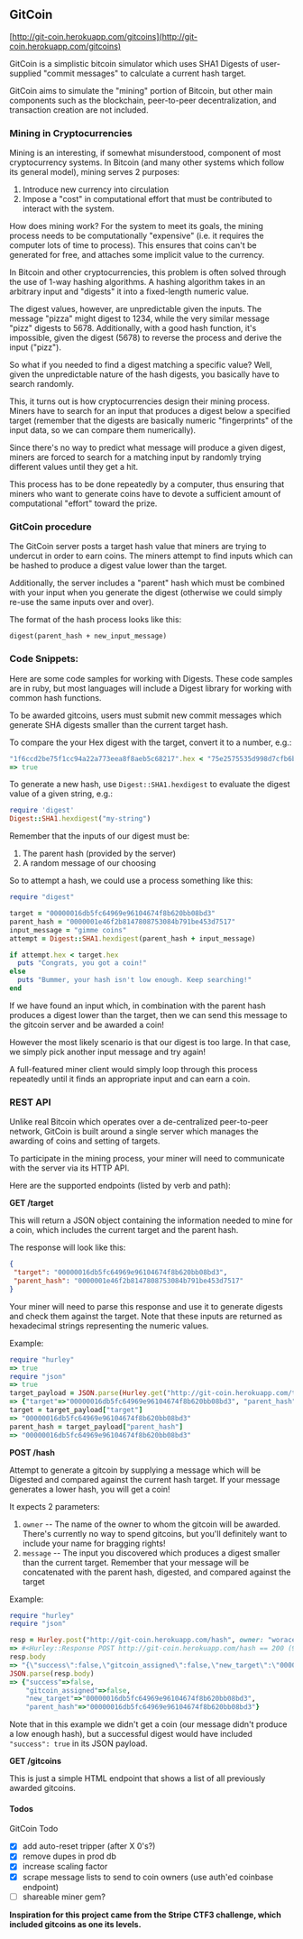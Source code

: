 ## GitCoin

[http://git-coin.herokuapp.com/gitcoins](http://git-coin.herokuapp.com/gitcoins)

GitCoin is a simplistic bitcoin simulator which uses SHA1 Digests of
user-supplied "commit messages" to calculate a current hash target.

GitCoin aims to simulate the "mining" portion of Bitcoin, but other main
components such as the blockchain, peer-to-peer decentralization, and transaction
creation are not included.

### Mining in Cryptocurrencies

Mining is an interesting, if somewhat misunderstood, component of most
cryptocurrency systems. In Bitcoin (and many other systems which follow
its general model), mining serves 2 purposes:

1. Introduce new currency into circulation
2. Impose a "cost" in computational effort that must be contributed
to interact with the system.

How does mining work? For the system to meet its goals, the mining process
needs to be computationally "expensive" (i.e. it requires the computer lots
of time to process). This ensures that coins can't be generated for free,
and attaches some implicit value to the currency.

In Bitcoin and other cryptocurrencies, this problem is often solved through
the use of 1-way hashing algorithms. A hashing algorithm takes in an arbitrary
input and "digests" it into a fixed-length numeric value.

The digest values, however, are unpredictable given the inputs. The message
"pizza" might digest to 1234, while the very similar message "pizz" digests to 5678.
Additionally, with a good hash function, it's impossible, given the digest (5678)
to reverse the process and derive the input ("pizz").

So what if you needed to find a digest matching a specific value? Well, given
the unpredictable nature of the hash digests, you basically have to search randomly.

This, it turns out is how cryptocurrencies design their mining process. Miners
have to search for an input that produces a digest below a specified target
(remember that the digests are basically numeric "fingerprints" of the input
data, so we can compare them numerically).

Since there's no way to predict what message will produce a given digest,
miners are forced to search for a matching input by randomly trying different
values until they get a hit.

This process has to be done repeatedly by a computer, thus ensuring that
miners who want to generate coins have to devote a sufficient amount of
computational "effort" toward the prize.

### GitCoin procedure

The GitCoin server posts a target hash value that miners are trying to
undercut in order to earn coins. The miners attempt to find inputs which
can be hashed to produce a digest value lower than the target.

Additionally, the server includes a "parent" hash which must be combined
with your input when you generate the digest (otherwise we could simply
re-use the same inputs over and over).

The format of the hash process looks like this:

```
digest(parent_hash + new_input_message)
```

### Code Snippets:

Here are some code samples for working with Digests. These
code samples are in ruby, but most languages will include a Digest
library for working with common hash functions.

To be awarded gitcoins, users must submit new commit messages which
generate SHA digests smaller than the current target hash.

To compare the your Hex digest with the target, convert it to
a number, e.g.:

```ruby
"1f6ccd2be75f1cc94a22a773eea8f8aeb5c68217".hex < "75e2575535d998d7cfb6b627ffc60550c1e23301".hex
=> true
```

To generate a new hash, use `Digest::SHA1.hexdigest`
to evaluate the digest value of a given string, e.g.:

```ruby
require 'digest'
Digest::SHA1.hexdigest("my-string")
```

Remember that the inputs of our digest must be:

1. The parent hash (provided by the server)
2. A random message of our choosing

So to attempt a hash, we could use a process something like this:

```ruby
require "digest"

target = "00000016db5fc64969e96104674f8b620bb08bd3"
parent_hash = "0000001e46f2b8147808753084b791be453d7517"
input_message = "gimme coins"
attempt = Digest::SHA1.hexdigest(parent_hash + input_message)

if attempt.hex < target.hex
  puts "Congrats, you got a coin!"
else
  puts "Bummer, your hash isn't low enough. Keep searching!"
end
```

If we have found an input which, in combination with the parent hash
produces a digest lower than the target, then we can send this message
to the gitcoin server and be awarded a coin!

However the most likely scenario is that our digest is too large.
In that case, we simply pick another input message and try again!

A full-featured miner client would simply loop through this process
repeatedly until it finds an appropriate input and can earn a coin.

### REST API

Unlike real Bitcoin which operates over a de-centralized peer-to-peer network,
GitCoin is built around a single server which manages the awarding
of coins and setting of targets.

To participate in the mining process, your miner will need to communicate with
the server via its HTTP API.

Here are the supported endpoints (listed by verb and path):

**GET /target**

This will return a JSON object containing the information needed to
mine for a coin, which includes the current target and the parent
hash.

The response will look like this:

```json
{
 "target": "00000016db5fc64969e96104674f8b620bb08bd3",
 "parent_hash": "0000001e46f2b8147808753084b791be453d7517"
}
```

Your miner will need to parse this response and use it to generate digests
and check them against the target. Note that these inputs are returned
as hexadecimal strings representing the numeric values.

Example:

```ruby
require "hurley"
=> true
require "json"
=> true
target_payload = JSON.parse(Hurley.get("http://git-coin.herokuapp.com/target").body)
=> {"target"=>"00000016db5fc64969e96104674f8b620bb08bd3", "parent_hash"=>"00000016db5fc64969e96104674f8b620bb08bd3"}
target = target_payload["target"]
=> "00000016db5fc64969e96104674f8b620bb08bd3"
parent_hash = target_payload["parent_hash"]
=> "00000016db5fc64969e96104674f8b620bb08bd3"
```

**POST /hash**

Attempt to generate a gitcoin by supplying a message which will be
Digested and compared against the current hash target. If your message
generates a lower hash, you will get a coin!

It expects 2 parameters:

1. `owner` -- The name of the owner to whom the gitcoin will be
awarded. There's currently no way to spend gitcoins, but you'll definitely
want to include your name for bragging rights!
2. `message` -- The input you discovered which produces a digest smaller than
the current target. Remember that your message will be concatenated with the
parent hash, digested, and compared against the target

Example:

```ruby
require "hurley"
require "json"

resp = Hurley.post("http://git-coin.herokuapp.com/hash", owner: "worace", message: "pizza")
=> #<Hurley::Response POST http://git-coin.herokuapp.com/hash == 200 (98 bytes) 4184ms>
resp.body
=> "{\"success\":false,\"gitcoin_assigned\":false,\"new_target\":\"00000016db5fc64969e96104674f8b620bb08bd3\",\"parent_hash\":\"00000016db5fc64969e96104674f8b620bb08bd3\"}"
JSON.parse(resp.body)
=> {"success"=>false,
    "gitcoin_assigned"=>false,
    "new_target"=>"00000016db5fc64969e96104674f8b620bb08bd3",
    "parent_hash"=>"00000016db5fc64969e96104674f8b620bb08bd3"}
```

Note that in this example we didn't get a coin (our message didn't produce a low
enough hash), but a successful digest would have included `"success": true` in its
JSON payload.

**GET /gitcoins**

This is just a simple HTML endpoint that shows a list of all previously
awarded gitcoins.

#### Todos

GitCoin Todo

- [X] add auto-reset tripper (after X 0's?)
- [X] remove dupes in prod db
- [X] increase scaling factor
- [X] scrape message lists to send to coin owners (use auth'ed coinbase endpoint)
- [ ] shareable miner gem?

__Inspiration for this project came from the Stripe CTF3 challenge,
which included gitcoins as one its levels.__
